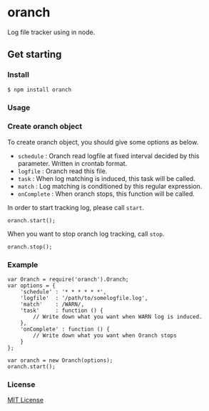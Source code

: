 oranch
======

Log file tracker using in node.


## Get starting

### Install

    $ npm install oranch

### Usage

### Create oranch object
To create oranch object, you should give some options as below.

* `schedule`   : Oranch read logfile at fixed interval decided by this parameter. Written in crontab format.
* `logfile`    : Oranch read this file.
* `task`       : When log matching is induced, this task will be called.
* `match`      : Log matching is conditioned by this regular expression.
* `onComplete` : When oranch stops, this function will be called.

In order to start tracking log, please call `start`.
    
    oranch.start();
    
When you want to stop oranch log tracking, call `stop`.

    oranch.stop();
    

### Example

    var Oranch = require('oranch').Oranch;
	var options = {
	    'schedule' : '* * * * * *',
		'logfile'  : '/path/to/somelogfile.log',
		'match'    : /WARN/,
		'task'     : function () {  
		    // Write down what you want when WARN log is induced.
		},
		'onComplete' : function () {
		    // Write down what you want when Oranch stops
		}
    };

	var oranch = new Oranch(options);
	oranch.start();


### License 

[MIT License](http://opensource.org/license/mit-license.php "MIT License")
